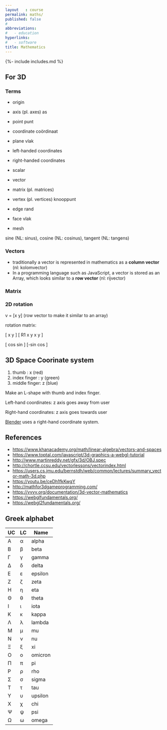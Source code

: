 ```yaml
---
layout   : course
permalink: maths/
published: false
#
abbreviations:
#   - education
hyperlinks:
#   - software
title: Mathematics
---
```

{%- include includes.md %}

## For 3D

### Terms

- origin
- axis (pl. axes) as
- point punt
- coordinate coördinaat
- plane vlak
- left-handed coordinates
- right-handed coordinates

- scalar
- vector
- matrix (pl. matrices)

- vertex (pl. vertices) knooppunt
- edge                  rand
- face                  vlak
- mesh

sine (NL: sinus), cosine (NL: cosinus), tangent (NL: tangens)


### Vectors



 - traditionally a vector is represented in mathematics as a **column vector** (nl: kolomvector)
 - In a programming language such as JavaScript, a vector is stored as an Array, which looks similar to a **row vector** (nl: rijvector)

### Matrix




### 2D rotation

v = [x y] (row vector to make it similar to an array)

rotation matrix:

[ x  y ] [ R1 x y x y ]

[ cos sin ]
[-sin cos ]


## 3D Space Coorinate system

1. thumb        : x (red)
2. index finger : y (green)
3. middle finger: z (blue)

Make an L-shape with thumb and index finger.

Left-hand coordinates:
z axis goes away from user

Right-hand coordinates:
z axis goes towards user

[Blender](https://www.blender.org/) uses a right-hand coordinate system.


## References

- https://www.khanacademy.org/math/linear-algebra/vectors-and-spaces
- https://www.toptal.com/javascript/3d-graphics-a-webgl-tutorial
- http://www.martinreddy.net/gfx/3d/OBJ.spec
- http://chortle.ccsu.edu/vectorlessons/vectorindex.html
- https://users.cs.jmu.edu/bernstdh/web/common/lectures/summary_vector-math-3d.php
- https://youtu.be/ceDh1fkKwgY
- http://mathfor3dgameprogramming.com/
- https://vvvv.org/documentation/3d-vector-mathematics
- https://webglfundamentals.org/
- https://webgl2fundamentals.org/

## Greek alphabet

| UC | LC | Name    |
|----|----|---------|
| Α  | α  | alpha   |
| Β  | β  | beta    |
| Γ  | γ  | gamma   |
| Δ  | δ  | delta   |
| Ε  | ε  | epsilon |
| Ζ  | ζ  | zeta    |
| Η  | η  | eta     |
| Θ  | θ  | theta   |
| Ι  | ι  | iota    |
| Κ  | κ  | kappa   |
| Λ  | λ  | lambda  |
| Μ  | μ  | mu      |
| Ν  | ν  | nu      |
| Ξ  | ξ  | xi      |
| Ο  | ο  | omicron |
| Π  | π  | pi      |
| Ρ  | ρ  | rho     |
| Σ  | σ  | sigma   |
| Τ  | τ  | tau     |
| Υ  | υ  | upsilon |
| Χ  | χ  | chi     |
| Ψ  | ψ  | psi     |
| Ω  | ω  | omega   |
